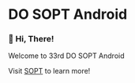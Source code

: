 # DO SOPT Android

### 👋 Hi, There!
Welcome to 33rd DO SOPT Android

Visit [SOPT](https://sopt.org/) to learn more!
